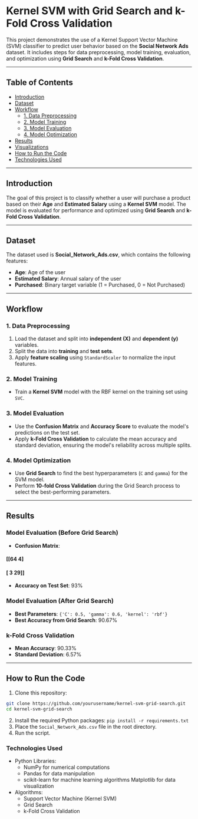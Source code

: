 # Kernel SVM with Grid Search and k-Fold Cross Validation

This project demonstrates the use of a Kernel Support Vector Machine (SVM) classifier to predict user behavior based on the **Social Network Ads** dataset. It includes steps for data preprocessing, model training, evaluation, and optimization using **Grid Search** and **k-Fold Cross Validation**.

---

## Table of Contents
- [Introduction](#introduction)
- [Dataset](#dataset)
- [Workflow](#workflow)
  - [1. Data Preprocessing](#1-data-preprocessing)
  - [2. Model Training](#2-model-training)
  - [3. Model Evaluation](#3-model-evaluation)
  - [4. Model Optimization](#4-model-optimization)
- [Results](#results)
- [Visualizations](#visualizations)
- [How to Run the Code](#how-to-run-the-code)
- [Technologies Used](#technologies-used)

---

## Introduction
The goal of this project is to classify whether a user will purchase a product based on their **Age** and **Estimated Salary** using a **Kernel SVM** model. The model is evaluated for performance and optimized using **Grid Search** and **k-Fold Cross Validation**.

---

## Dataset
The dataset used is **Social_Network_Ads.csv**, which contains the following features:
- **Age**: Age of the user
- **Estimated Salary**: Annual salary of the user
- **Purchased**: Binary target variable (1 = Purchased, 0 = Not Purchased)

---

## Workflow

### 1. Data Preprocessing
1. Load the dataset and split into **independent (X)** and **dependent (y)** variables.
2. Split the data into **training** and **test sets**.
3. Apply **feature scaling** using `StandardScaler` to normalize the input features.

### 2. Model Training
- Train a **Kernel SVM** model with the RBF kernel on the training set using `SVC`.

### 3. Model Evaluation
- Use the **Confusion Matrix** and **Accuracy Score** to evaluate the model's predictions on the test set.
- Apply **k-Fold Cross Validation** to calculate the mean accuracy and standard deviation, ensuring the model's reliability across multiple splits.

### 4. Model Optimization
- Use **Grid Search** to find the best hyperparameters (`C` and `gamma`) for the SVM model.
- Perform **10-fold Cross Validation** during the Grid Search process to select the best-performing parameters.

---

## Results

### Model Evaluation (Before Grid Search)
- **Confusion Matrix**: 
#### [[64 4]

#### [ 3 29]]

- **Accuracy on Test Set**: 93%

### Model Evaluation (After Grid Search)
- **Best Parameters**: `{'C': 0.5, 'gamma': 0.6, 'kernel': 'rbf'}`
- **Best Accuracy from Grid Search**: 90.67%

### k-Fold Cross Validation
- **Mean Accuracy**: 90.33%
- **Standard Deviation**: 6.57%

---

## How to Run the Code

1. Clone this repository:
 ```bash
 git clone https://github.com/yourusername/kernel-svm-grid-search.git
 cd kernel-svm-grid-search
```
2. Install the required Python packages:
   `pip install -r requirements.txt`
3. Place the `Social_Network_Ads.csv` file in the root directory.
4. Run the script.

### Technologies Used
- Python Libraries:
  - NumPy for numerical computations
  - Pandas for data manipulation
  - scikit-learn for machine learning algorithms
Matplotlib for data visualization
- Algorithms:
  - Support Vector Machine (Kernel SVM)
  - Grid Search
  - k-Fold Cross Validation


